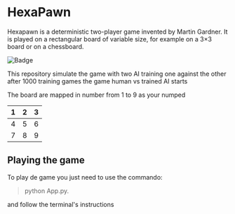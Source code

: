 # HexaPawn

Hexapawn is a deterministic two-player game invented by Martin Gardner. It is played on a rectangular board of variable size, for example on a 3×3 board or on a chessboard.

![Badge](https://upload.wikimedia.org/wikipedia/commons/thumb/a/a1/Hexapawn.png/200px-Hexapawn.png)

This repository simulate the game with two AI training one against the other after 1000 training games the game human vs trained AI starts

The board are mapped in number from 1 to 9 as your numped


| 1 | 2 | 3 |
|---|---|---|
| 4 | 5 | 6 |
| 7 | 8 | 9 |


## Playing the game
To play de game you just need to use the commando:

> python App.py.

and follow the terminal's instructions
